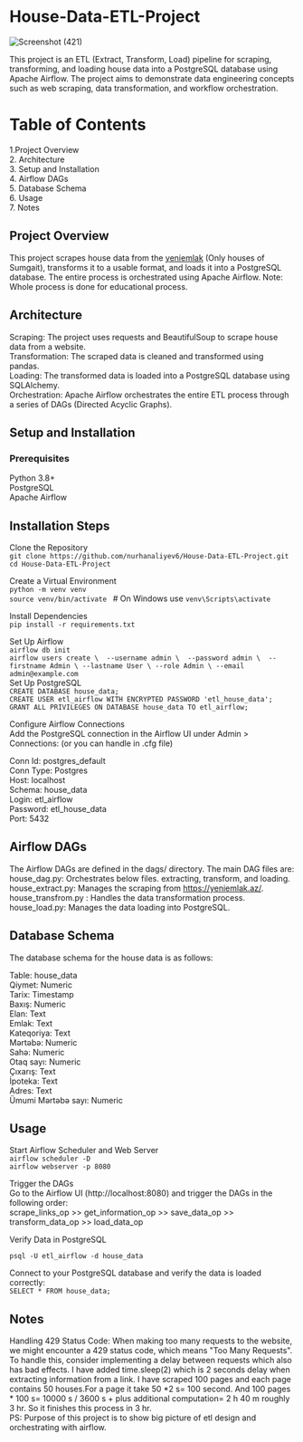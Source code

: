 


# House-Data-ETL-Project

![Screenshot (421)](https://github.com/user-attachments/assets/f7b64abe-df0c-441d-89d9-7b9d6c970c5f)

This project is an ETL (Extract, Transform, Load) pipeline for scraping, transforming, and loading house data into a PostgreSQL database using Apache Airflow. The project aims to demonstrate data engineering concepts such as web scraping, data transformation, and workflow orchestration.

# Table of Contents
1.Project Overview <br>
2. Architecture <br>
3. Setup and Installation <br>
4. Airflow DAGs <br>
5. Database Schema <br>
6. Usage <br>
7. Notes <br>

## Project Overview
This project scrapes house data from the [yeniemlak](https://yeniemlak.az/) (Only houses of Sumgait), transforms it to a usable format, and loads it into a PostgreSQL database. The entire process is orchestrated using Apache Airflow. Note: Whole process is done for educational process.

## Architecture
Scraping: The project uses requests and BeautifulSoup to scrape house data from a website. <br>
Transformation: The scraped data is cleaned and transformed using pandas. <br>
Loading: The transformed data is loaded into a PostgreSQL database using SQLAlchemy. <br>
Orchestration: Apache Airflow orchestrates the entire ETL process through a series of DAGs (Directed Acyclic Graphs). 

## Setup and Installation 
### Prerequisites
Python 3.8+ <br>
PostgreSQL <br>
Apache Airflow <br>

## Installation Steps
Clone the Repository <br>
`git clone https://github.com/nurhanaliyev6/House-Data-ETL-Project.git` <br>
`cd House-Data-ETL-Project` <br>

Create a Virtual Environment <br>
`python -m venv venv` <br>
`source venv/bin/activate `   # On Windows use `venv\Scripts\activate` <br>

Install Dependencies <br>
`pip install -r requirements.txt` <br>

Set Up Airflow <br>
`airflow db init`<br>
`airflow users create \ 
    --username admin \ 
    --password admin \ 
    --firstname Admin \
    --lastname User \
    --role Admin \
    --email admin@example.com`
<br>
Set Up PostgreSQL <br>
`CREATE DATABASE house_data; ` <br>
`CREATE USER etl_airflow WITH ENCRYPTED PASSWORD 'etl_house_data';` <br>
`GRANT ALL PRIVILEGES ON DATABASE house_data TO etl_airflow;` <br>


Configure Airflow Connections <br>
Add the PostgreSQL connection in the Airflow UI under Admin > Connections:  (or you can handle in .cfg file) <br>

Conn Id: postgres_default <br>
Conn Type: Postgres <br>
Host: localhost <br>
Schema: house_data <br>
Login: etl_airflow <br>
Password: etl_house_data <br>
Port: 5432 <br>

## Airflow DAGs <br>
The Airflow DAGs are defined in the dags/ directory. The main DAG files are: <br>
house_dag.py: Orchestrates below files. extracting, transform, and loading. <br>
house_extract.py: Manages the scraping from https://yeniemlak.az/. <br>
house_transfrom.py : Handles the data transformation process. <br>
house_load.py: Manages the data loading into PostgreSQL. <br>

## Database Schema <br>
The database schema for the house data is as follows: <br>

Table: house_data <br>
Qiymet: Numeric <br>
Tarix: Timestamp <br> 
Baxış: Numeric <br>
Elan: Text <br>
Emlak: Text <br> 
Kateqoriya: Text <br>
Mərtəbə: Numeric <br>
Sahə: Numeric <br>
Otaq sayı: Numeric <br>
Çıxarış: Text <br>
İpoteka: Text <br>
Adres: Text <br>
Ümumi Mərtəbə sayı: Numeric <br>

## Usage <br>
Start Airflow Scheduler and Web Server <br>
`airflow scheduler -D` <br>
`airflow webserver -p 8080` <br>

Trigger the DAGs <br>
Go to the Airflow UI (http://localhost:8080) and trigger the DAGs in the following order: <br>
scrape_links_op >> get_information_op >> save_data_op >> transform_data_op >> load_data_op

Verify Data in PostgreSQL <br>

`psql -U etl_airflow -d house_data` <br>

Connect to your PostgreSQL database and verify the data is loaded correctly: <br>
`SELECT * FROM house_data;` <br>

## Notes <br>
Handling 429 Status Code:
When making too many requests to the website, we might encounter a 429 status code, which means "Too Many Requests". To handle this, consider implementing a delay between requests which also has bad effects. I have added time.sleep(2) which is 2 seconds delay when extracting information from a link. I have scraped 100 pages and each page contains 50 houses.For a page it take 50 *2 s= 100 second. And 100 pages * 100 s= 10000 s / 3600 s + plus additional computation= 2 h 40 m roughly 3 hr. So it finishes this process in 3 hr.
<br>
PS: Purpose of this project is to show big picture of etl design and orchestrating with airflow.













